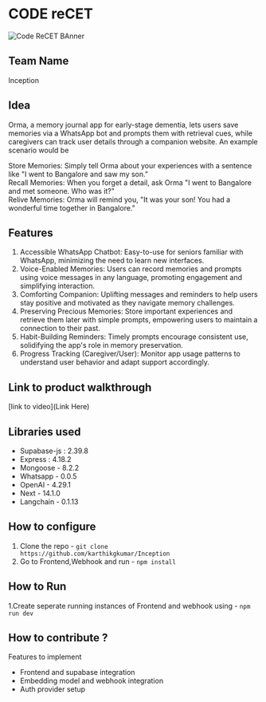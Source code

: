 # CODE reCET

![Code ReCET BAnner](https://github.com/CODE-reCET/CodeRECET24/assets/154266304/08736571-0016-4aef-840d-94054de99db7)

## Team Name
Inception

## Idea
Orma, a memory journal app for early-stage dementia, lets users save memories via a WhatsApp bot and prompts them with retrieval cues, while caregivers can track user details through a companion website. 
An example scenario would be <br/>

Store Memories: Simply tell Orma about your experiences with a sentence like "I went to Bangalore and saw my son." <br/>
Recall Memories: When you forget a detail, ask Orma "I went to Bangalore and met someone. Who was it?"<br/>
Relive Memories: Orma will remind you, "It was your son! You had a wonderful time together in Bangalore."<br/>

## Features 
1. Accessible WhatsApp Chatbot: Easy-to-use for seniors familiar with WhatsApp, minimizing the need to learn new interfaces.
2. Voice-Enabled Memories: Users can record memories and prompts using voice messages in any language, promoting engagement and simplifying interaction.
3. Comforting Companion: Uplifting messages and reminders to help users stay positive and motivated as they navigate memory challenges.
4. Preserving Precious Memories: Store important experiences and retrieve them later with simple prompts, empowering users to maintain a connection to their past.
5. Habit-Building Reminders: Timely prompts encourage consistent use, solidifying the app's role in memory preservation.
6. Progress Tracking (Caregiver/User): Monitor app usage patterns to understand user behavior and adapt support accordingly.

## Link to product walkthrough
[link to video](Link Here)

   
## Libraries used
- Supabase-js : 2.39.8
- Express : 4.18.2
- Mongoose - 8.2.2
- Whatsapp - 0.0.5
- OpenAI - 4.29.1
- Next - 14.1.0
- Langchain - 0.1.13


## How to configure
1. Clone the repo - `git clone https://github.com/karthikgkumar/Inception`
2. Go to Frontend,Webhook and run - `npm install`

## How to Run
1.Create seperate running instances of Frontend and webhook using - `npm run dev`

## How to contribute ? 
Features to implement
- Frontend and supabase integration
- Embedding model and webhook integration
- Auth provider setup
